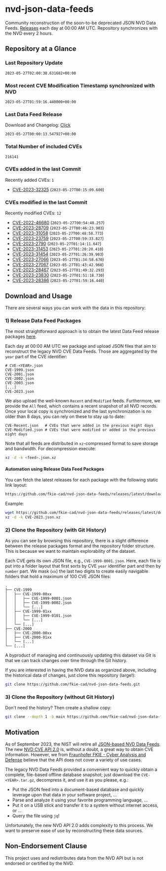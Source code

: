 # nvd-json-data-feeds

Community reconstruction of the soon-to-be deprecated JSON NVD Data Feeds. 
[Releases](https://github.com/fkie-cad/nvd-json-data-feeds/releases/latest) each day at 00:00 AM UTC.
Repository synchronizes with the NVD every 2 hours.

## Repository at a Glance

### Last Repository Update

```plain
2023-05-27T02:00:30.631682+00:00
```

### Most recent CVE Modification Timestamp synchronized with NVD

```plain
2023-05-27T01:59:16.440000+00:00
```

### Last Data Feed Release

Download and Changelog: [Click](https://github.com/fkie-cad/nvd-json-data-feeds/releases/latest)

```plain
2023-05-27T00:00:13.547927+00:00
```

### Total Number of included CVEs

```plain
216141
```

### CVEs added in the last Commit

Recently added CVEs: `1`

* [CVE-2023-32325](CVE-2023/CVE-2023-323xx/CVE-2023-32325.json) (`2023-05-27T00:15:09.600`)


### CVEs modified in the last Commit

Recently modified CVEs: `12`

* [CVE-2022-46680](CVE-2022/CVE-2022-466xx/CVE-2022-46680.json) (`2023-05-27T00:54:48.257`)
* [CVE-2023-28709](CVE-2023/CVE-2023-287xx/CVE-2023-28709.json) (`2023-05-27T00:46:23.903`)
* [CVE-2023-31058](CVE-2023/CVE-2023-310xx/CVE-2023-31058.json) (`2023-05-27T00:48:58.773`)
* [CVE-2023-23759](CVE-2023/CVE-2023-237xx/CVE-2023-23759.json) (`2023-05-27T00:59:33.827`)
* [CVE-2023-2790](CVE-2023/CVE-2023-27xx/CVE-2023-2790.json) (`2023-05-27T01:14:11.647`)
* [CVE-2023-31453](CVE-2023/CVE-2023-314xx/CVE-2023-31453.json) (`2023-05-27T01:20:20.410`)
* [CVE-2023-31454](CVE-2023/CVE-2023-314xx/CVE-2023-31454.json) (`2023-05-27T01:26:39.903`)
* [CVE-2023-27066](CVE-2023/CVE-2023-270xx/CVE-2023-27066.json) (`2023-05-27T01:34:58.670`)
* [CVE-2023-27067](CVE-2023/CVE-2023-270xx/CVE-2023-27067.json) (`2023-05-27T01:43:42.960`)
* [CVE-2023-28467](CVE-2023/CVE-2023-284xx/CVE-2023-28467.json) (`2023-05-27T01:49:32.293`)
* [CVE-2023-23830](CVE-2023/CVE-2023-238xx/CVE-2023-23830.json) (`2023-05-27T01:51:18.730`)
* [CVE-2023-28386](CVE-2023/CVE-2023-283xx/CVE-2023-28386.json) (`2023-05-27T01:59:16.440`)


## Download and Usage

There are several ways you can work with the data in this repository:

### 1) Release Data Feed Packages

The most straightforward approach is to obtain the latest Data Feed release packages [here](https://github.com/fkie-cad/nvd-json-data-feeds/releases/latest).

Each day at 00:00 AM UTC we package and upload JSON files that aim to reconstruct the legacy NVD CVE Data Feeds.
Those are aggregated by the `year` part of the CVE identifier:

```
# CVE-<YEAR>.json
CVE-1999.json
CVE-2001.json
CVE-2002.json
CVE-2003.json
[...]
CVE-2023.json
```

We also upload the well-known `Recent` and `Modified` feeds.
Furthermore, we provide the `All` feed, which contains a recent snapshot of all NVD records.
Once your local copy is synchronized and the last synchronization is no older than 8 days, you can rely on these to stay up to date:

```plain
CVE-Recent.json   # CVEs that were added in the previous eight days
CVE-Modified.json # CVEs that were modified or added in the previous eight days
```

Note that all feeds are distributed in `xz`-compressed format to save storage and bandwidth.
For decompression execute:

```sh
xz -d -k <feed>.json.xz
```


#### Automation using Release Data Feed Packages

You can fetch the latest releases for each package with the following static link layout:

```sh
https://github.com/fkie-cad/nvd-json-data-feeds/releases/latest/download/CVE-<YEAR>.json.xz
```

Example:

```sh
wget https://github.com/fkie-cad/nvd-json-data-feeds/releases/latest/download/CVE-2023.json.xz
xz -d -k CVE-2023.json.xz
```

### 2) Clone the Repository (with Git History)

As you can see by browsing this repository, there is a slight difference between the release packages format and the repository folder structure.
This is because we want to maintain explorability of the dataset.

Each CVE gets its own JSON file, e.g., `CVE-1999-0001.json`.
Here, each file is put into a folder layout that first sorts by CVE `year` identifier part and then by `number` part.
We mask (`xx`) the last two digits to create easily navigable folders that hold a maximum of 100 CVE JSON files:

```plain
.
├── CVE-1999
│   ├── CVE-1999-00xx
│   │   ├── CVE-1999-0001.json
│   │   ├── CVE-1999-0002.json
│   │   └── [...]
│   ├── CVE-1999-01xx
│   │   ├── CVE-1999-0101.json
│   │   └── [...]
│   └── [...]
├── CVE-2000
│   ├── CVE-2000-00xx
│   ├── CVE-2000-01xx
│   └── [...]
└── [...]
```

A byproduct of managing and continuously updating this dataset via Git is that we can track changes over time through the Git history.

If you are interested in having the NVD data as organized above, including the historical data of changes, just clone this repository (large!):

```sh
git clone https://github.com/fkie-cad/nvd-json-data-feeds.git
```

### 3) Clone the Repository (without Git History)

Don't need the history? Then create a shallow copy:

```sh
git clone --depth 1 -b main https://github.com/fkie-cad/nvd-json-data-feeds.git
```

## Motivation

As of September 2023, the NIST will retire all [JSON-based NVD Data Feeds](https://nvd.nist.gov/vuln/data-feeds#divRetirementBanner-1).
The new [NVD CVE API 2.0](https://nvd.nist.gov/developers/vulnerabilities) is, without a doubt, a great way to obtain CVE information.
However, we from [Fraunhofer FKIE - Cyber Analysis and Defense](https://www.fkie.fraunhofer.de/en/departments/cad.html) believe that the API does not cover a variety of use cases.

The legacy NVD Data Feeds provided a convenient way to quickly obtain a complete, file-based offline database snapshot; just download the `CVE-<YEAR>.tar.gz`, decompress it, and use it as you please, e.g.:

* Put the JSON feed into a document-based database and quickly leverage upon that data in your software project, ...
* Parse and analyze it using your favorite programming language, ...
* Put it on a USB stick and transfer it to a system without internet access, or ...
* Query the file using `jq`!

Unfortunately, the new NVD API 2.0 adds complexity to this process.
We want to preserve ease of use by reconstructing these data sources.

## Non-Endorsement Clause

This project uses and redistributes data from the NVD API but is not endorsed or certified by the NVD.